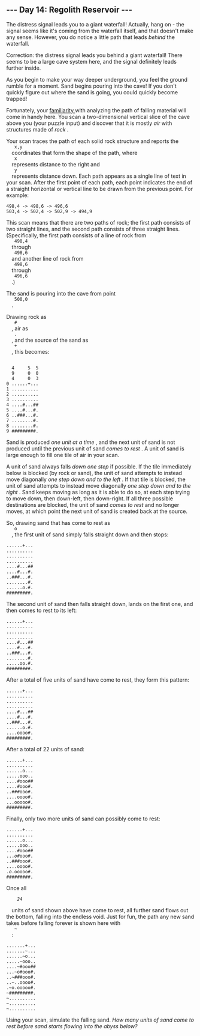 <article class="day-desc">
 <h2>
  --- Day 14: Regolith Reservoir ---
 </h2>
 <p>
  The distress signal leads you to a giant waterfall! Actually, hang on - the signal seems like it's coming from the waterfall itself, and that doesn't make any sense. However, you do notice a little path that leads
  <em>
   behind
  </em>
  the waterfall.
 </p>
 <p>
  Correction: the distress signal leads you behind a giant waterfall! There seems to be a large cave system here, and the signal definitely leads further inside.
 </p>
 <p>
  As you begin to make your way deeper underground, you feel the ground rumble for a moment. Sand begins pouring into the cave! If you don't quickly figure out where the sand is going, you could quickly become trapped!
 </p>
 <p>
  Fortunately, your
  <a href="/2018/day/17">
   familiarity
  </a>
  with analyzing the path of falling material will come in handy here. You scan a two-dimensional vertical slice of the cave above you (your puzzle input) and discover that it is mostly
  <em>
   air
  </em>
  with structures made of
  <em>
   rock
  </em>
  .
 </p>
 <p>
  Your scan traces the path of each solid rock structure and reports the
  <code>
   x,y
  </code>
  coordinates that form the shape of the path, where
  <code>
   x
  </code>
  represents distance to the right and
  <code>
   y
  </code>
  represents distance down. Each path appears as a single line of text in your scan. After the first point of each path, each point indicates the end of a straight horizontal or vertical line to be drawn from the previous point. For example:
 </p>
 <pre><code>498,4 -&gt; 498,6 -&gt; 496,6
503,4 -&gt; 502,4 -&gt; 502,9 -&gt; 494,9
</code></pre>
 <p>
  This scan means that there are two paths of rock; the first path consists of two straight lines, and the second path consists of three straight lines. (Specifically, the first path consists of a line of rock from
  <code>
   498,4
  </code>
  through
  <code>
   498,6
  </code>
  and another line of rock from
  <code>
   498,6
  </code>
  through
  <code>
   496,6
  </code>
  .)
 </p>
 <p>
  The sand is pouring into the cave from point
  <code>
   500,0
  </code>
  .
 </p>
 <p>
  Drawing rock as
  <code>
   #
  </code>
  , air as
  <code>
   .
  </code>
  , and the source of the sand as
  <code>
   +
  </code>
  , this becomes:
 </p>
 <pre><code>
  4     5  5
  9     0  0
  4     0  3
0 ......+...
1 ..........
2 ..........
3 ..........
4 ....#...##
5 ....#...#.
6 ..###...#.
7 ........#.
8 ........#.
9 #########.
</code></pre>
 <p>
  Sand is produced
  <em>
   one unit at a time
  </em>
  , and the next unit of sand is not produced until the previous unit of sand
  <em>
   comes to rest
  </em>
  . A unit of sand is large enough to fill one tile of air in your scan.
 </p>
 <p>
  A unit of sand always falls
  <em>
   down one step
  </em>
  if possible. If the tile immediately below is blocked (by rock or sand), the unit of sand attempts to instead move diagonally
  <em>
   one step down and to the left
  </em>
  . If that tile is blocked, the unit of sand attempts to instead move diagonally
  <em>
   one step down and to the right
  </em>
  . Sand keeps moving as long as it is able to do so, at each step trying to move down, then down-left, then down-right. If all three possible destinations are blocked, the unit of sand
  <em>
   comes to rest
  </em>
  and no longer moves, at which point the next unit of sand is created back at the source.
 </p>
 <p>
  So, drawing sand that has come to rest as
  <code>
   o
  </code>
  , the first unit of sand simply falls straight down and then stops:
 </p>
 <pre><code>......+...
..........
..........
..........
....#...##
....#...#.
..###...#.
........#.
......<em>o</em>.#.
#########.
</code></pre>
 <p>
  The second unit of sand then falls straight down, lands on the first one, and then comes to rest to its left:
 </p>
 <pre><code>......+...
..........
..........
..........
....#...##
....#...#.
..###...#.
........#.
.....oo.#.
#########.
</code></pre>
 <p>
  After a total of five units of sand have come to rest, they form this pattern:
 </p>
 <pre><code>......+...
..........
..........
..........
....#...##
....#...#.
..###...#.
......o.#.
....oooo#.
#########.
</code></pre>
 <p>
  After a total of 22 units of sand:
 </p>
 <pre><code>......+...
..........
......o...
.....ooo..
....#ooo##
....#ooo#.
..###ooo#.
....oooo#.
...ooooo#.
#########.
</code></pre>
 <p>
  Finally, only two more units of sand can possibly come to rest:
 </p>
 <pre><code>......+...
..........
......o...
.....ooo..
....#ooo##
...<em>o</em>#ooo#.
..###ooo#.
....oooo#.
.<em>o</em>.ooooo#.
#########.
</code></pre>
 <p>
  Once all
  <code>
   <em>
    24
   </em>
  </code>
  units of sand shown above have come to rest, all further sand flows out the bottom, falling into the endless void. Just for fun, the path any new sand takes before falling forever is shown here with
  <code>
   ~
  </code>
  :
 </p>
 <pre><code>.......+...
.......~...
......~o...
.....~ooo..
....~#ooo##
...~o#ooo#.
..~###ooo#.
..~..oooo#.
.~o.ooooo#.
~#########.
~..........
~..........
~..........
</code></pre>
 <p>
  Using your scan, simulate the falling sand.
  <em>
   How many units of sand come to rest before sand starts flowing into the abyss below?
  </em>
 </p>
</article>
